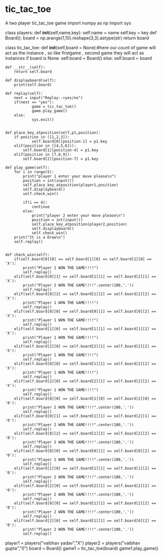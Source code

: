 # tic_tac_toe
A two player tic_tac_toe game
import numpy as np
import sys

class players:
    def __init__(self,name,key):
        self.name = name
        self.key = key
def Board():
    board = np.arange(1,10).reshape(3,3).astype(str)
    return board



class tic_tac_toe:
    def __init__(self,board = None):#here our count of game will act as the instance , so like firstgame , second game they will act as instances
        if board is None:
            self.board = Board()
        else:
            self.board = board


    def __str__(self):
        return self.board

    def displayboard(self):
        print(self.board)

    def replay(self):
        next = input("Replay-->yes/no")
        if(next == "yes"):
                game = tic_tac_toe()
                game.play_game()
        else:
                sys.exit()


    def place_key_atposition(self,p1,position):
        if position in ([1,2,3]):
                self.board[0][position-1] = p1.key
        elif(position in ([4,5,6])):
            self.board[1][position-4] = p1.key
        elif(position in [7,8,9]):
            self.board[2][position-7] = p1.key

    def play_game(self):
        for i in range(5):
            print("player 1 enter your move please\n")
            position = int(input())
            self.place_key_atposition(player1,position)
            self.displayboard()
            self.check_win()

            if(i == 4):
                continue
            else:
                print("player 2 enter your move please\n")
                position = int(input())
                self.place_key_atposition(player2,position)
                self.displayboard()
                self.check_win()
        print("It is a Draw\n")
        self.replay()


    def check_win(self):
        if(self.board[0][0] == self.board[1][0] == self.board[2][0] == 'X'):
            print("Player 1 WON THE GAME!!!!")
            self.replay()
        elif(self.board[0][1] == self.board[1][1] == self.board[2][1] == 'X'):
            print("Player 2 WON THE GAME!!!!".center(100,'.'))
            self.replay()
        elif(self.board[0][2] == self.board[1][2] == self.board[2][2] == 'X'):
            print("Player 1 WON THE GAME!!!!")
            self.replay()
        elif(self.board[0][0] == self.board[0][1] == self.board[0][2] == 'X'):
            print("Player 1 WON THE GAME!!!!")
            self.replay()
        elif(self.board[1][0] == self.board[1][1] == self.board[1][2] == 'X'):
            print("Player 1 WON THE GAME!!!!")
            self.replay()
        elif(self.board[2][0] == self.board[2][1] == self.board[2][2] == 'X'):
            print("Player 1 WON THE GAME!!!!")
            self.replay()
        elif(self.board[0][0] == self.board[1][1] == self.board[2][2] == 'X'):
            print("Player 1 WON THE GAME!!!!")
            self.replay()
        elif(self.board[2][0] == self.board[2][1] == self.board[2][2] == 'X'):
            print("Player 1 WON THE GAME!!!!")
            self.replay()
        elif(self.board[0][0] == self.board[1][0] == self.board[2][0] == '0'):
            print("Player 2 WON THE GAME!!!!".center(100,'.'))
            self.replay()
        elif(self.board[0][1] == self.board[1][1] == self.board[2][1] == '0'):
            print("Player 2 WON THE GAME!!!!".center(100,'.'))
            self.replay()
        elif(self.board[0][2] == self.board[1][2] == self.board[2][2] == '0'):
            print("Player 2 WON THE GAME!!!!".center(100,'.'))
            self.replay()
        elif(self.board[0][0] == self.board[0][1] == self.board[0][2] == '0'):
            print("Player 2 WON THE GAME!!!!".center(100,'.'))
            self.replay()
        elif(self.board[1][0] == self.board[1][1] == self.board[1][2] == '0'):
            print("Player 2 WON THE GAME!!!!".center(100,'.'))
            self.replay()
        elif(self.board[2][0] == self.board[2][1] == self.board[2][2] == '0'):
            print("Player 2 WON THE GAME!!!!".center(100,'.'))
            self.replay()
        elif(self.board[0][0] == self.board[1][1] == self.board[2][2] == '0'):
            print("Player 2 WON THE GAME!!!!".center(100,'.'))
            self.replay()
        elif(self.board[2][0] == self.board[1][1] == self.board[0][2] == '0'):
            print("Player 2 WON THE GAME!!!!".center(100,'.'))
            self.replay()



player1 = players("vaibhav yadav","X")
player2 = players("vaibhav gupta","0")
board = Board()
game1 = tic_tac_toe(board)
game1.play_game()

